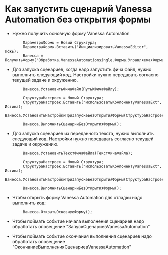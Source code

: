 ﻿# Как запустить сценарий Vanessa Automation без открытия формы

* Нужно получить основную форму Vanessa Automation
```bsl
		ПараметрыФормы = Новый Структура;
		ПараметрыФормы.Вставить("ИнициализироватьVanessaEditor", Ложь);
		Ванесса = ПолучитьФорму("Обработка.VanessaAutomationsingle.Форма.УправляемаяФорма");
```

* Для запуска сценариев, когда надо запустить фича файл, нужно выполнить следующий код. Настройки нужно передавать согласно текущей задаче и окружению.
```bsl
		Ванесса.УстановитьФичаФайл(ПутьКФичаФайлу);
		
		СтруктураНастроек = Новый Структура;
		СтруктураНастроек.Вставить("ИспользоватьКомпонентуVanessaExt", Истина);
		Ванесса.УстановитьНастройкиПриЗапускеБезОткрытияФормы(СтруктураНастроек);
		
		Ванесса.ВыполнитьСценарииБезОткрытияФормы();

```


* Для запуска сценариев из переданного текста, нужно выполнить следующий код. Настройки нужно передавать согласно текущей задаче и окружению.
```bsl
		Ванесса.УстановитьТекстФичаФайла(ТекстФичаФайла);
		
		СтруктураНастроек = Новый Структура;
		СтруктураНастроек.Вставить("ИспользоватьКомпонентуVanessaExt", Истина);
		Ванесса.УстановитьНастройкиПриЗапускеБезОткрытияФормы(СтруктураНастроек);
		
		Ванесса.ВыполнитьСценарииБезОткрытияФормы();

```

* Чтобы открыть форму Vanessa Automation для отладки надо выполнить код:
```bsl
        Ванесса.ОткрытьОсновнуюФорму();
```

* Чтобы поймать событие начала выполнения сценариев надо обработать оповещение "ЗапускСценариевVanessaAutomation"

* Чтобы поймать событие окончания выполнения сценариев надо обработать оповещение "ОкончаниеВыполненияСценариевVanessaAutomation"
